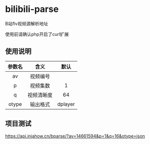 # bilibili-parse
B站flv视频源解析地址

使用前请确认php开启了curl扩展

## 使用说明

| 参数名| 含义| 默认|
| :----: | :----: | :----: |
| av | 视频编号 |     |
| p  | 视频集数 | 1 |
| q  | 视频清晰度 | 64 |
| otype  | 输出格式 | dplayer |

## 项目测试

https://api.injahow.cn/bparse/?av=14661594&p=1&q=16&otype=json
